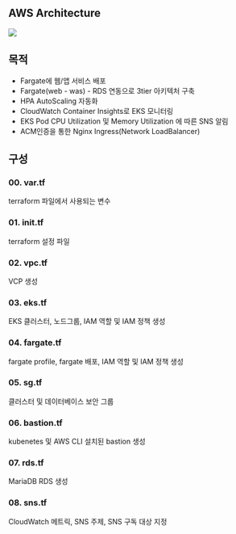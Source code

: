 

## AWS Architecture
![](https://blog.kakaocdn.net/dn/oZf6t/btsqaOVMFL4/qQvh47Bmgr1xjWHI5uafl1/img.png)

## 목적
- Fargate에 웹/앱 서비스 배포
- Fargate(web - was) - RDS 연동으로 3tier 아키텍처 구축
- HPA AutoScaling 자동화
- CloudWatch Container Insights로 EKS 모니터링
- EKS Pod CPU Utilization 및 Memory Utilization 에 따른 SNS 알림
- ACM인증을 통한 Nginx Ingress(Network LoadBalancer)

## 구성
### 00. var.tf
terraform 파일에서 사용되는 변수
### 01. init.tf
terraform 설정 파일
### 02. vpc.tf
VCP 생성
### 03. eks.tf
EKS 클러스터, 노드그룹, IAM 역할 및 IAM 정책 생성
### 04. fargate.tf
fargate profile, fargate 배포, IAM 역할 및 IAM 정책 생성
### 05. sg.tf
클러스터 및 데이터베이스 보안 그룹
### 06. bastion.tf
kubenetes 및 AWS CLI 설치된 bastion 생성
### 07. rds.tf
MariaDB RDS 생성
### 08. sns.tf
CloudWatch 메트릭, SNS 주제, SNS 구독 대상 지정